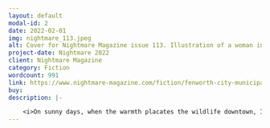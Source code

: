```yaml
---
layout: default
modal-id: 2
date: 2022-02-01
img: nightmare_113.jpeg
alt: Cover for Nightmare Magazine issue 113. Illustration of a woman in a white dress standing before a giant spider.
project-date: Nightmare 2022
client: Nightmare Magazine
category: Fiction
wordcount: 991
link: https://www.nightmare-magazine.com/fiction/fenworth-city-municipal-watersheds-field-survey/
buy:
description: |- 

    <i>On sunny days, when the warmth placates the wildlife downtown, I watch the egrets on Camera Six. They live in a marsh north of the metro area, where the Osborne River widens after snaking through the small city. I used to go there, away from the hustle and bustle, to do watercolor studies of the willows. Occasionally, a chipmunk or frog would inspect my travel easel, and I’d freeze my hand and hold my breath until they scampered away.</i></br></br>  
---
```

